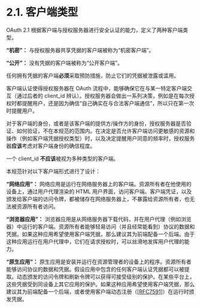 # 2.1. 客户端类型

OAuth 2.1 根据客户端与授权服务器进行安全认证的能力，定义了两种客户端类型。

**“机密”：** 与授权服务器共享凭据的客户端被称为“机密客户端”。

**“公开”：** 没有凭据的客户端被称为“公开客户端”。

任何拥有凭据的客户端**必须**采取预防措施，防止它们的凭据被泄露或滥用。

客户端认证使得授权服务器在 OAuth 流程中，能够确保它在与某一特定客户端交互（通过后者的 client_id 辨认）。授权服务器会做出一系列决策，例如是在每次授权时都提醒用户，还是因为确信“自己确实在与合法客户端通信”，所以只在第一次时提醒用户。

对于客户端的身份，或者是该客户端的提供方/操作方的身份，授权服务器是否验证、如何验证，不在本规范的范围内。在决定是否允许客户端访问更敏感的资源和操作（例如客户端凭据授权类型）时，以及决定提醒用户同意的频率时，授权服务器**应该**考虑对客户端身份的确信程度。

一个 client_id **不应该**被视为多种类型的客户端。

本规范针对以下客户端形式进行了设计：

**“网络应用”：** 网络应用是运行在网络服务器上的客户端。资源所有者在他使用的设备上，通过用户代理渲染的 HTML 用户界面，访问客户端。客户端凭证，以及颁发给客户端的访问令牌，都被储存在网络服务器上，不暴露给资源所有者，也无法被资源所有者访问。

**“浏览器应用”：** 浏览器应用是从网络服务器下载代码，并在用户代理（例如浏览器）中运行的客户端。资源所有者能够轻易访问（并且经常能看到）协议的数据和凭据。如果这种应用希望使用客户端凭据，那么建议其为前端配备一个后端。由于这种应用运行在用户代理中，它们在请求授权时，可以丝滑地发挥用户代理的能力。

**“原生应用”：** 原生应用是安装并运行在资源管理者的设备上的程序。资源所有者能够访问协议的数据和凭据。假设应用中包含的任何客户端认证凭据都可以被提取。动态颁发的访问令牌和刷新令牌可以获得可接受级别的保护。在某些平台上，这些凭据受到同设备上其它应用的保护。如果这种应用希望使用客户端凭据，那么建议其为前端配备一个后端，或者使用客户端动态注册（[[RFC7591](https://www.rfc-editor.org/info/rfc7591)]）在运行时颁发凭据。
